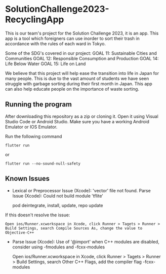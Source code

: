 # SolutionChallenge2023-RecyclingApp
This is our team's project for the Solution Challenge 2023, it is an app. This app is a tool which foreigners can use inorder to sort their trash in accordance with the rules of each ward in Tokyo. 


Some of the SDG's covered in our project:
    GOAL 11: Sustainable Cities and Communities
    GOAL 12: Responsible Consumption and Production
    GOAL 14: Life Below Water
    GOAL 15: Life on Land


We believe that this project will help ease the transition into life in Japan for many people. This is due to the vast amount of students we have seen struggle with garbage sorting during their first month in Japan. This app can also help educate people on the importance of waste sorting.

## Running the program

After downloading this repository as a zip or cloning it. Open it using Visual Studio Code or Android Studio. Make sure you have a working Android Emulator or IOS Emulator.

Run the following command

    flutter run

or

    flutter run --no-sound-null-safety  

## Known Issues

- Lexical or Preprocessor Issue (Xcode): 'vector' file not found. Parse Issue (Xcode): Could not build module 'tflite'
    
    pod deintegrate, install, update, repo update

If this doesn't resolve the issue:

    Open ios/Runner.xcworkspace in Xcode, click Runner > Tagets > Runner > Build Settings, search Compile Sources As, change the value to Objective-C++
    
- Parse Issue (Xcode): Use of '@import' when C++ modules are disabled, consider using -fmodules and -fcxx-modules

    Open ios/Runner.xcworkspace in Xcode, click Runner > Tagets > Runner > Build Settings, search Other C++ Flags, add the compiler flag -fcxx-modules


